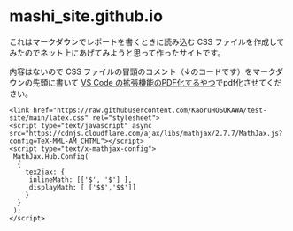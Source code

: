 # mashi_site.github.io

これはマークダウンでレポートを書くときに読み込む CSS ファイルを作成してみたのでネット上にあげてみようと思って作ったサイトです。

内容はないので CSS ファイルの冒頭のコメント（↓のコードです）をマークダウンの先頭に書いて [VS Code の拡張機能のPDF化するやつ](https://marketplace.visualstudio.com/items?itemName=yzane.markdown-pdf)でpdf化させてください。

```
<link href="https://raw.githubusercontent.com/KaoruHOSOKAWA/test-site/main/latex.css" rel="stylesheet">
<script type="text/javascript" async src="https://cdnjs.cloudflare.com/ajax/libs/mathjax/2.7.7/MathJax.js?config=TeX-MML-AM_CHTML"></script>
<script type="text/x-mathjax-config">
 MathJax.Hub.Config(
  {
    tex2jax: {
     inlineMath: [['$', '$'] ],
     displayMath: [ ['$$','$$']]
    }
  }
 );
</script>
```
